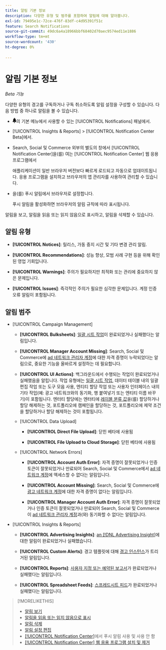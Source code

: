 ```yaml
---
title: 알림 기본 정보
description: 다양한 유형 및 범주를 포함하여 알림에 대해 알아봅니다.
exl-id: 79495e1c-72ce-476f-83df-c4d95391f51c
feature: Search Notifications
source-git-commit: 49dc6a4a18966bbf68402d70aec9574ed11e1886
workflow-type: tm+mt
source-wordcount: '430'
ht-degree: 0%

---
```


# 알림 기본 정보

*Beta 기능*

다양한 유형의 경고를 구독하거나 구독 취소하도록 알림 설정을 구성할 수 있습니다. 다음 방법 중 하나로 알림을 볼 수 있습니다.

* ![알림](/help/search-social-commerce/assets/notifications-panel.png "알림")의 기본 메뉴에서 사용할 수 있는 [!UICONTROL Notifications] 패널에서.

* [!UICONTROL Insights & Reports] > [!UICONTROL Notification Center Beta]에서.

* Search, Social 및 Commerce 외부의 별도의 창에서 [!UICONTROL Notification Center]을(를) 여는 [!UICONTROL Notification Center] 웹 응용 프로그램에서

  애플리케이션이 일반 브라우저 버전보다 빠르게 로드되고 자동으로 업데이트됩니다. 응용 프로그램을 설치하고 브라우저의 앱 관리자를 사용하여 관리할 수 있습니다.

* 을(를) 푸시 알림에서 브라우저로 설정합니다.

  푸시 알림을 활성화하면 브라우저의 알림 규칙에 따라 표시됩니다.

알림을 보고, 알림을 읽음 또는 읽지 않음으로 표시하고, 알림을 삭제할 수 있습니다.

## 알림 유형

* **[!UICONTROL Notices]**: 릴리스, 가동 중지 시간 및 기타 변경 관리 알림.

* **[!UICONTROL Recommendations]**: 성능 향상, 모범 사례 구현 등을 위해 확인된 영업 기회입니다.

* **[!UICONTROL Warnings]**: 주의가 필요하지만 최적화 또는 관리에 중요하지 않은 문제입니다.

* **[!UICONTROL Issues]**: 즉각적인 주의가 필요한 심각한 문제입니다. 계정 인증 오류 알림이 포함됩니다.

## 알림 범주

* [!UICONTROL Campaign Management]

   * **[!UICONTROL Bulksheets]**: [일괄 시트 작업](/help/search-social-commerce/campaign-management/bulksheets/bulksheet-about.md)이 완료되었거나 실패했다는 알림입니다.

   * **[!UICONTROL Manager Account Missing]**: Search, Social 및 Commerce에 [ad 네트워크 관리자 계정](/help/search-social-commerce/admin/manager-accounts.md)에 대한 자격 증명이 누락되었다는 알림으로, 중요한 기능을 올바르게 설정하는 데 필요합니다.

   * **[!UICONTROL UI Actions]**: 백그라운드에서 수행되는 작업이 완료되었거나 실패했음을 알립니다. 작업 유형에는 [일괄 시트 작업](/help/search-social-commerce/campaign-management/bulksheets/bulksheet-about.md), 데이터 테이블 내의 일괄 편집 작업 또는 도구 모음 사용, 엔티티 할당 작업 또는 사용자 인터페이스 내의 기타 작업(예: 광고 네트워크와의 동기화, 행 붙여넣기 또는 엔티티 이름 바꾸기)이 포함됩니다. 엔터티 할당에는 엔터티에 [레이블 분류 값](/help/search-social-commerce/campaign-management/label-classifications/classification-about.md)을(를) 할당하거나 할당 해제하는 것, 포트폴리오에 캠페인을 할당하는 것, 포트폴리오에 제약 조건을 할당하거나 할당 해제하는 것이 포함됩니다.<!--Link "constraint" to constraint-about.md if that file is ever public -->

   * [!UICONTROL Data Upload]

      * **[!UICONTROL Direct File Upload]**: 닫힌 베타에 사용됨

      * **[!UICONTROL File Upload to Cloud Storage]**: 닫힌 베타에 사용됨

   * [!UICONTROL Network Errors]

      * **[!UICONTROL Account Auth Error]**: 자격 증명이 잘못되었거나 인증 토큰이 잘못되었거나 만료되어 Search, Social 및 Commerce에서 [ad 네트워크 계정](/help/search-social-commerce/campaign-management/accounts/ad-network-account-about.md)에 액세스할 수 없다는 알림입니다.

      * **[!UICONTROL Account Missing]**: Search, Social 및 Commerce에 [광고 네트워크 계정](/help/search-social-commerce/campaign-management/accounts/ad-network-account-about.md)에 대한 자격 증명이 없다는 알림입니다.

      * **[!UICONTROL Manager Account Auth Error]**: 자격 증명이 잘못되었거나 인증 토큰이 잘못되었거나 만료되어 Search, Social 및 Commerce이 [ad 네트워크 관리자 계정](/help/search-social-commerce/admin/manager-accounts.md)과(와) 동기화할 수 없다는 알림입니다.

  <!--
  * [!UICONTROL Setup Errors]
  
    * **[!UICONTROL Adobe Analytics Tracking Setup Error]**: : Notifications that the [!UICONTROL Landing Page Suffix] value is incorrect, missing, or contains an incorrect [AMO ID template](/help/integrations/analytics/ids.md#amo-id-formats); the [!UICONTROL Tracking Template] is incorrect or missing; or the [!UICONTROL Landing Page Suffix] or [!UICONTROL Tracking Template] is overridden at a lower level by an incorrect value. Separate notifications are sent a) for errors at the account level and b) for errors at the campaign and lower levels.
    
    * **[!UICONTROL Manager Account Missing]**: Notifications that Search, Social, & Commerce is missing the credentials for an [ad network manager account](/help/search-social-commerce/admin/manager-accounts.md), which are required for the correct setup of critical functions.
  -->

* [!UICONTROL Insights & Reports]

   * **[!UICONTROL Advertising Insights]**: [an [!DNL Advertising Insight]](/help/search-social-commerce/advertising-insights/insight-about.md)에 대한 알림이 완료되었거나 실패했습니다.

   * **[!UICONTROL Custom Alerts]**: 경고 템플릿에 대해 [경고 인스턴스](/help/search-social-commerce/alerts/alert-about.md)가 트리거된 알림입니다.

   * **[!UICONTROL Reports]**: [사용자 지정 또는 예약된 보고서](/help/search-social-commerce/reports/report-about.md)가 완료되었거나 실패했다는 알림입니다.

   * **[!UICONTROL Spreadsheet Feeds]**: [스프레드시트 피드](/help/search-social-commerce/reports/automation/spreadsheet-feeds/spreadsheet-feed-about.md)가 완료되었거나 실패했다는 알림입니다.

<!--
* [!UICONTROL Optimization]

  * **[!UICONTROL Accuracy]**: 

-->

<!--
* [!UICONTROL Portfolio Management]

  * **[!UICONTROL Simulation Report]**: 

-->

<!--
* [!UICONTROL System]

  * **[!UICONTROL Change Management]**: 

-->

>[!MORELIKETHIS]
>
>* [알림 보기](notification-view.md)
>* [알림을 읽음 또는 읽지 않음으로 표시](notification-mark-read-unread.md)
>* [알림 삭제](notification-delete.md)
>* [알림 설정 편집](notification-edit.md)
>* [[!UICONTROL Notification Center]](notifications-push-enable-disable.md)에서 푸시 알림 사용 및 사용 안 함
>* [[!UICONTROL Notification Center] 웹 응용 프로그램 설치 및 제거](notification-app-install-uninstall.md)
